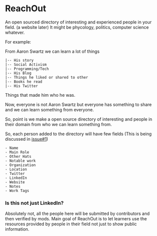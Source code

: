 # ReachOut
An open sourced directory of interesting and experienced people in your field. (a website later)
It might be phycology, politics, computer science whatever.

For example:

From Aaron Swartz we can learn a lot of things

```
|-- His story
|-- Social Activism
|-- Programming/Tech
|-- His Blog
|-- Things he liked or shared to other
|-- Books he read
|-- His Twitter
```

Things that made him who he was.

Now, everyone is not Aaron Swartz but everyone has something to share and we can learn something from everyone.

So, point is we make a open source directory of interesting and people in their domain from who we can learn something from.


So, each person added to the directory will have few fields (This is being discussed in [issue#1](https://github.com/geekodour/reachout/issues/1))
```
- Name
- Main Role
- Other Hats
- Notable work
- Organization
- Location
- Twitter
- LinkedIn
- Website
- Notes
- Work Tags
```

### Is this not just LinkedIn?
Absolutely not, all the people here will be submitted by contributors and then verified by mods. Main goal of ReachOut is to let
learners use the resources provided by people in their field not just to show public information.
